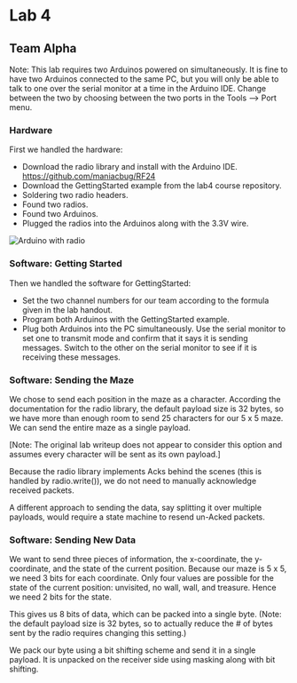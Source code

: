 # Lab 4
## Team Alpha

Note: This lab requires two Arduinos powered on simultaneously. It is fine to have two Arduinos connected to the same PC, but you will only be able to talk to one over the serial monitor at a time in the Arduino IDE. Change between the two by choosing between the two ports in the Tools --> Port menu.

### Hardware

First we handled the hardware:
- Download the radio library and install with the Arduino IDE.
  https://github.com/maniacbug/RF24
- Download the GettingStarted example from the lab4 course repository.
- Soldering two radio headers.
- Found two radios.
- Found two Arduinos.
- Plugged the radios into the Arduinos along with the 3.3V wire.

![Arduino with radio](/images/radio.png)

### Software: Getting Started

Then we handled the software for GettingStarted:
- Set the two channel numbers for our team according to the formula given in the lab handout.
- Program both Arduinos with the GettingStarted example.
- Plug both Arduinos into the PC simultaneously. Use the serial monitor to set one to transmit mode and confirm that it says it is sending messages. Switch to the other on the serial monitor to see if it is receiving these messages.

### Software: Sending the Maze

We chose to send each position in the maze as a character. According the documentation for the radio library, the default payload size is 32 bytes, so we have more than enough room to send 25 characters for our 5 x 5 maze. We can send the entire maze as a single payload.

[Note: The original lab writeup does not appear to consider this option and assumes every character will be sent as its own payload.]

Because the radio library implements Acks behind the scenes (this is handled by radio.write()), we do not need to manually acknowledge received packets.

A different approach to sending the data, say splitting it over multiple payloads, would require a state machine to resend un-Acked packets.

### Software: Sending New Data

We want to send three pieces of information, the x-coordinate, the y-coordinate, and the state of the current position. Because our maze is 5 x 5, we need 3 bits for each coordinate. Only four values are possible for the state of the current position: unvisited, no wall, wall, and treasure. Hence we need 2 bits for the state.

This gives us 8 bits of data, which can be packed into a single byte. (Note: the default payload size is 32 bytes, so to actually reduce the # of bytes sent by the radio requires changing this setting.)

We pack our byte using a bit shifting scheme and send it in a single payload. It is unpacked on the receiver side using masking along with bit shifting.
